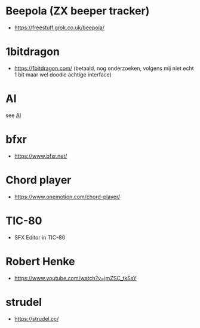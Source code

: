 # Beepola (ZX beeper tracker)
* https://freestuff.grok.co.uk/beepola/

# 1bitdragon
* https://1bitdragon.com/ (betaald, nog onderzoeken, volgens mij niet echt 1 bit maar wel doodle achtige interface)

# AI
see [AI](/ai)

# bfxr
* https://www.bfxr.net/

# Chord player
* https://www.onemotion.com/chord-player/

# TIC-80
* SFX Editor in TIC-80

# Robert Henke
* https://www.youtube.com/watch?v=jmZSC_tkSsY

# strudel
* https://strudel.cc/
